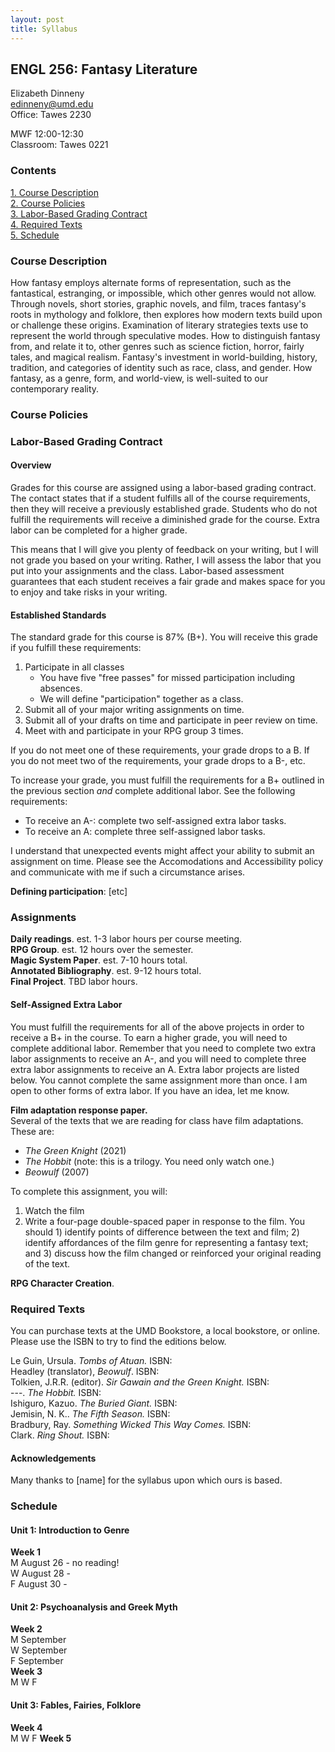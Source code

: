 ```yaml
---
layout: post
title: Syllabus
---
```

<!-- omit in toc -->
## ENGL 256: Fantasy Literature
Elizabeth Dinneny  
edinneny@umd.edu  
Office: Tawes 2230  

MWF 12:00-12:30  
Classroom: Tawes 0221

<!-- omit in toc -->
### Contents
[1. Course Description](course-description)  
[2. Course Policies](course-policies)  
[3. Labor-Based Grading Contract](labor-based-grading-contract)  
[4. Required Texts](required-texts)  
[5. Schedule](schedule)  
 

### Course Description
How fantasy employs alternate forms of representation, such as the fantastical, estranging, or impossible, which other genres would not allow. Through novels, short stories, graphic novels, and film, traces fantasy's roots in mythology and folklore, then explores how modern texts build upon or challenge these origins. Examination of literary strategies texts use to represent the world through speculative modes. How to distinguish fantasy from, and relate it to, other genres such as science fiction, horror, fairly tales, and magical realism. Fantasy's investment in world-building, history, tradition, and categories of identity such as race, class, and gender. How fantasy, as a genre, form, and world-view, is well-suited to our contemporary reality.

### Course Policies

### Labor-Based Grading Contract
#### Overview
Grades for this course are assigned using a labor-based grading contract. The contact states that if a student fulfills all of the course requirements, then they will receive a previously established grade. Students who do not fulfill the requirements will receive a diminished grade for the course. Extra labor can be completed for a higher grade.  

This means that I will give you plenty of feedback on your writing, but I will not grade you based on your writing. Rather, I will assess the labor that you put into your assignments and the class. Labor-based assessment guarantees that each student receives a fair grade and makes space for you to enjoy and take risks in your writing.  

#### Established Standards
The standard grade for this course is 87% (B+). You will receive this grade if you fulfill these requirements:
1. Participate in all classes
   * You have five "free passes" for missed participation including absences.
   * We will define "participation" together as a class.
2. Submit all of your major writing assignments on time.
3. Submit all of your drafts on time and participate in peer review on time.
4. Meet with and participate in your RPG group 3 times.  

If you do not meet one of these requirements, your grade drops to a B. If you do not meet two of the requirements, your grade drops to a B-, etc. 

To increase your grade, you must fulfill the requirements for a B+ outlined in the previous section *and* complete additional labor. See the following requirements:  
* To receive an A-: complete two self-assigned extra labor tasks.  
* To receive an A: complete three self-assigned labor tasks.  

I understand that unexpected events might affect your ability to submit an assignment on time. Please see the Accomodations and Accessibility policy and communicate with me if such a circumstance arises.

**Defining participation**:  [etc]

### Assignments
**Daily readings**. est. 1-3 labor hours per course meeting.   
**RPG Group**. est. 12 hours over the semester.  
**Magic System Paper**. est. 7-10 hours total.   
**Annotated Bibliography**. est. 9-12 hours total.  
**Final Project**. TBD labor hours.  

#### Self-Assigned Extra Labor
You must fulfill the requirements for all of the above projects in order to receive a B+  in the course. To earn a higher grade, you will need to complete additional labor. Remember that you need to complete two extra labor assignments to receive an A-, and you will need to complete three extra labor assignments to receive an A. Extra labor projects are listed below. You cannot complete the same assignment more than once. I am open to other forms of extra labor. If you have an idea, let me know.

**Film adaptation response paper.**  
Several of the texts that we are reading for class have film adaptations. These are:
* *The Green Knight* (2021)
* *The Hobbit* (note: this is a trilogy. You need only watch one.)
* *Beowulf* (2007)  

To complete this assignment, you will:
1. Watch the film 
2. Write a four-page double-spaced paper in response to the film. You should 1) identify points of difference between the text and film; 2) identify affordances of the film genre for representing a fantasy text; and 3) discuss how the film changed or reinforced your original reading of the text. 

**RPG Character Creation**. 

### Required Texts  
You can purchase texts at the UMD Bookstore, a local bookstore, or online. Please use the ISBN to try to find the editions below.

Le Guin, Ursula. *Tombs of Atuan.* ISBN:  
Headley (translator), *Beowulf*. ISBN:  
Tolkien, J.R.R. (editor). *Sir Gawain and the Green Knight.* ISBN:  
---. *The Hobbit.* ISBN:  
Ishiguro, Kazuo. *The Buried Giant.* ISBN:  
Jemisin, N. K.. *The Fifth Season.* ISBN:  
Bradbury, Ray. *Something Wicked This Way Comes.* ISBN:   
Clark. *Ring Shout.* ISBN:  

#### Acknowledgements
Many thanks to [name] for the syllabus upon which ours is based.

### Schedule
#### Unit 1: Introduction to Genre
**Week 1**  
M August 26 -  no reading!  
W August 28 -  
F August 30 -    
#### Unit 2: Psychoanalysis and Greek Myth  
**Week 2**  
M September  
W September  
F September   
**Week 3**  
M
W
F
#### Unit 3: Fables, Fairies, Folklore  
**Week 4**  
M
W
F
**Week 5**  